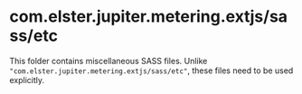 # com.elster.jupiter.metering.extjs/sass/etc

This folder contains miscellaneous SASS files. Unlike `"com.elster.jupiter.metering.extjs/sass/etc"`, these files
need to be used explicitly.
